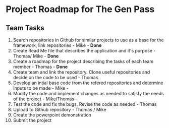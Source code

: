 # Project Roadmap for The Gen Pass

## Team Tasks

1. Search repositories in Github for similar projects to use as a base for the framework, link repositories - Mike - **Done**
2. Create Read Me file that describes the application and it's purpose - Thomas/ Mike - **Done**
3. Create a roadmap for the project describing the tasks of each team member - Thomas - **Done**
4. Create team and link the repository. Clone useful repositories and decide on the code to be used - Thomas  
5. Develop an intial base code from the refered repositories and determine inputs to be made - Mike -
6. Modify the code and implement changes as needed to satisfy the needs of the project - Mike/Thomas -
7. Test the code and fix the bugs. Revise the code as needed - Thomas
8. Upload to Github repository - Thomas / Mike
9. Create the powerpoint demonstration
10. Submit the project
